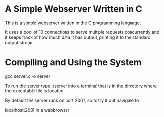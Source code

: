 A Simple Webserver Written in C
===============================

This is a simple webserver written in the C programming language.

It uses a pool of 10 connections to serve multiple requests concurrently and it keeps track of how much data it has output, printing it to the standard output stream.


Compiling and Using the System
==============================

gcc server.c -o server

To run the server type ./server into a terminal that is in the directory where the executable file is located.

By default the server runs on port 2001, so to try it out navigate to

localhost:2001 in a webbrowser
